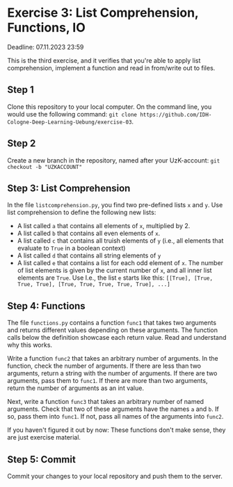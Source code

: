# Exercise 3: List Comprehension, Functions, IO

Deadline: 07.11.2023 23:59 

This is the third exercise, and it verifies that you're able to apply list comprehension, implement a function and read in from/write out to files.

## Step 1
Clone this repository to your local computer. On the command line, you would use the following command: `git clone https://github.com/IDH-Cologne-Deep-Learning-Uebung/exercise-03`.

## Step 2
Create a new branch in the repository, named after your UzK-account: `git checkout -b "UZKACCOUNT"`

## Step 3: List Comprehension
In the file `listcomprehension.py`, you find two pre-defined lists `x` and `y`.
Use list comprehension to define the following new lists:

- A list called `a` that contains all elements of `x`, multiplied by 2.
- A list called `b` that contains all even elements of `x`.
- A list called `c` that contains all truish elements of `y` (i.e., all elements that evaluate to `True` in a boolean context)
- A list called `d` that contains all string elements of `y`
- A list called `e` that contains a list for each odd element of `x`. The number of list elements is given by the current number of `x`, and all inner list elements are `True`. Use I.e., the list `e` starts like this: `[[True], [True, True, True], [True, True, True, True, True], ...]`


## Step 4: Functions
The file `functions.py` contains a function `func1` that takes two arguments and returns different values depending on these arguments. The function calls below the definition showcase each return value. Read and understand why this works.

Write a function `func2` that takes an arbitrary number of arguments. In the function, check the number of arguments. If there are less than two arguments, return a string with the number of arguments. If there are two arguments, pass them to `func1`. If there are more than two arguments, return the number of arguments as an int value. 

Next, write a function `func3` that takes an arbitrary number of named arguments. Check that two of these arguments have the names `a` and `b`. If so, pass them into `func1`. If not, pass all names of the arguments into `func2`.

If you haven't figured it out by now: These functions don't make sense, they are just exercise material.


## Step 5: Commit
Commit your changes to your local repository and push them to the server.
